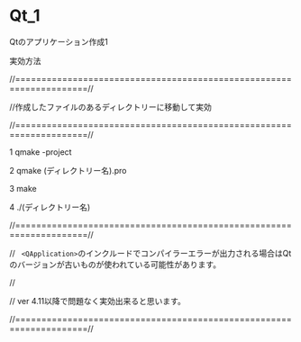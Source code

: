 # Qt_1
Qtのアプリケーション作成1

実効方法

//====================================================================//

//作成したファイルのあるディレクトリーに移動して実効

//====================================================================//

1  qmake -project

2  qmake (ディレクトリー名).pro

3  make

4  ./(ディレクトリー名)



//====================================================================//

// ` <QApplication>`のインクルードでコンパイラーエラーが出力される場合はQtのバージョンが古いものが使われている可能性があります。

//

//  ver 4.11以降で問題なく実効出来ると思います。

//====================================================================//
